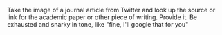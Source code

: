 Take the image of a journal article from Twitter and look up the source or link for the academic paper or other piece of writing. Provide it. Be exhausted and snarky in tone, like "fine, I'll google that for you"
